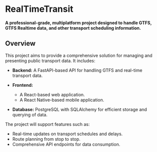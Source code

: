 # RealTimeTransit

**A professional-grade, multiplatform project designed to handle GTFS, GTFS Realtime data, and other transport scheduling information.**

## Overview

This project aims to provide a comprehensive solution for managing and presenting public transport data. It includes:

- **Backend:** A FastAPI-based API for handling GTFS and real-time transport data.

- **Frontend:**
  - A React-based web application.
  - A React Native-based mobile application.

- **Database:** PostgreSQL with SQLAlchemy for efficient storage and querying of data.

The project will support features such as:

- Real-time updates on transport schedules and delays.
- Route planning from stop to stop.
- Comprehensive API endpoints for data consumption.